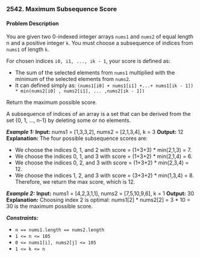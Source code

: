 ### 2542. Maximum Subsequence Score

#### Problem Description

You are given two 0-indexed integer arrays `nums1` and `nums2` of equal length n and a positive integer `k`. You must choose a subsequence of indices from `nums1` of length `k`.

For chosen indices `i0, i1, ..., ik - 1`, your score is defined as:
- The sum of the selected elements from `nums1` multiplied with the minimum of the selected elements from `nums2`.
- It can defined simply as: `(nums1[i0] + nums1[i1] +...+ nums1[ik - 1]) * min(nums2[i0] , nums2[i1], ... ,nums2[ik - 1])`

Return the maximum possible score.

A subsequence of indices of an array is a set that can be derived from the set {0, 1, ..., n-1} by deleting some or no elements.

***Example 1:*** 
**Input:**  nums1 = [1,3,3,2], nums2 = [2,1,3,4], k = 3
**Output:**  12
**Explanation:** 
The four possible subsequence scores are:
- We choose the indices 0, 1, and 2 with score = (1+3+3) * min(2,1,3) = 7.
- We choose the indices 0, 1, and 3 with score = (1+3+2) * min(2,1,4) = 6. 
- We choose the indices 0, 2, and 3 with score = (1+3+2) * min(2,3,4) = 12. 
- We choose the indices 1, 2, and 3 with score = (3+3+2) * min(1,3,4) = 8.
Therefore, we return the max score, which is 12.

***Example 2:*** 
**Input:**  nums1 = [4,2,3,1,1], nums2 = [7,5,10,9,6], k = 1
**Output:**  30
**Explanation:** 
Choosing index 2 is optimal: nums1[2] * nums2[2] = 3 * 10 = 30 is the maximum possible score.
 
***Constraints:*** 
- `n == nums1.length == nums2.length`
- `1 <= n <= 105`
- `0 <= nums1[i], nums2[j] <= 105`
- `1 <= k <= n`